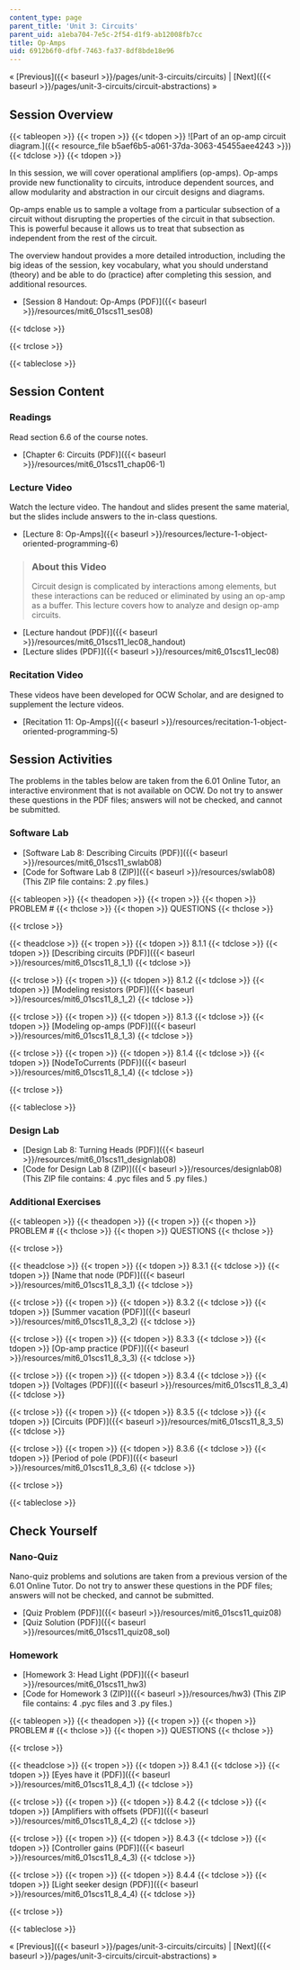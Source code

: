 ```yaml
---
content_type: page
parent_title: 'Unit 3: Circuits'
parent_uid: a1eba704-7e5c-2f54-d1f9-ab12008fb7cc
title: Op-Amps
uid: 6912b6f0-dfbf-7463-fa37-8df8bde18e96
---
```


« [Previous]({{< baseurl >}}/pages/unit-3-circuits/circuits) | [Next]({{< baseurl >}}/pages/unit-3-circuits/circuit-abstractions) »

Session Overview
----------------

{{< tableopen >}}
{{< tropen >}}
{{< tdopen >}}
![Part of an op-amp circuit diagram.]({{< resource_file b5aef6b5-a061-37da-3063-45455aee4243 >}})
{{< tdclose >}}
{{< tdopen >}}


In this session, we will cover operational amplifiers (op-amps). Op-amps provide new functionality to circuits, introduce dependent sources, and allow modularity and abstraction in our circuit designs and diagrams.

Op-amps enable us to sample a voltage from a particular subsection of a circuit without disrupting the properties of the circuit in that subsection. This is powerful because it allows us to treat that subsection as independent from the rest of the circuit.

The overview handout provides a more detailed introduction, including the big ideas of the session, key vocabulary, what you should understand (theory) and be able to do (practice) after completing this session, and additional resources.

*   [Session 8 Handout: Op-Amps (PDF)]({{< baseurl >}}/resources/mit6_01scs11_ses08)


{{< tdclose >}}

{{< trclose >}}

{{< tableclose >}}

Session Content
---------------

### Readings

Read section 6.6 of the course notes.

*   [Chapter 6: Circuits (PDF)]({{< baseurl >}}/resources/mit6_01scs11_chap06-1)

### Lecture Video

Watch the lecture video. The handout and slides present the same material, but the slides include answers to the in-class questions.

*   [Lecture 8: Op-Amps]({{< baseurl >}}/resources/lecture-1-object-oriented-programming-6)

> ### About this Video
> 
> Circuit design is complicated by interactions among elements, but these interactions can be reduced or eliminated by using an op-amp as a buffer. This lecture covers how to analyze and design op-amp circuits.

*   [Lecture handout (PDF)]({{< baseurl >}}/resources/mit6_01scs11_lec08_handout)
*   [Lecture slides (PDF)]({{< baseurl >}}/resources/mit6_01scs11_lec08)

### Recitation Video

These videos have been developed for OCW Scholar, and are designed to supplement the lecture videos.

*   [Recitation 11: Op-Amps]({{< baseurl >}}/resources/recitation-1-object-oriented-programming-5)

Session Activities
------------------

The problems in the tables below are taken from the 6.01 Online Tutor, an interactive environment that is not available on OCW. Do not try to answer these questions in the PDF files; answers will not be checked, and cannot be submitted.

### Software Lab

*   [Software Lab 8: Describing Circuits (PDF)]({{< baseurl >}}/resources/mit6_01scs11_swlab08)
*   [Code for Software Lab 8 (ZIP)]({{< baseurl >}}/resources/swlab08) (This ZIP file contains: 2 .py files.)

{{< tableopen >}}
{{< theadopen >}}
{{< tropen >}}
{{< thopen >}}
PROBLEM #
{{< thclose >}}
{{< thopen >}}
QUESTIONS
{{< thclose >}}

{{< trclose >}}

{{< theadclose >}}
{{< tropen >}}
{{< tdopen >}}
8.1.1
{{< tdclose >}}
{{< tdopen >}}
[Describing circuits (PDF)]({{< baseurl >}}/resources/mit6_01scs11_8_1_1)
{{< tdclose >}}

{{< trclose >}}
{{< tropen >}}
{{< tdopen >}}
8.1.2
{{< tdclose >}}
{{< tdopen >}}
[Modeling resistors (PDF)]({{< baseurl >}}/resources/mit6_01scs11_8_1_2)
{{< tdclose >}}

{{< trclose >}}
{{< tropen >}}
{{< tdopen >}}
8.1.3
{{< tdclose >}}
{{< tdopen >}}
[Modeling op-amps (PDF)]({{< baseurl >}}/resources/mit6_01scs11_8_1_3)
{{< tdclose >}}

{{< trclose >}}
{{< tropen >}}
{{< tdopen >}}
8.1.4
{{< tdclose >}}
{{< tdopen >}}
[NodeToCurrents (PDF)]({{< baseurl >}}/resources/mit6_01scs11_8_1_4)
{{< tdclose >}}

{{< trclose >}}

{{< tableclose >}}

### Design Lab

*   [Design Lab 8: Turning Heads (PDF)]({{< baseurl >}}/resources/mit6_01scs11_designlab08)
*   [Code for Design Lab 8 (ZIP)]({{< baseurl >}}/resources/designlab08) (This ZIP file contains: 4 .pyc files and 5 .py files.)

### Additional Exercises

{{< tableopen >}}
{{< theadopen >}}
{{< tropen >}}
{{< thopen >}}
PROBLEM #
{{< thclose >}}
{{< thopen >}}
QUESTIONS
{{< thclose >}}

{{< trclose >}}

{{< theadclose >}}
{{< tropen >}}
{{< tdopen >}}
8.3.1
{{< tdclose >}}
{{< tdopen >}}
[Name that node (PDF)]({{< baseurl >}}/resources/mit6_01scs11_8_3_1)
{{< tdclose >}}

{{< trclose >}}
{{< tropen >}}
{{< tdopen >}}
8.3.2
{{< tdclose >}}
{{< tdopen >}}
[Summer vacation (PDF)]({{< baseurl >}}/resources/mit6_01scs11_8_3_2)
{{< tdclose >}}

{{< trclose >}}
{{< tropen >}}
{{< tdopen >}}
8.3.3
{{< tdclose >}}
{{< tdopen >}}
[Op-amp practice (PDF)]({{< baseurl >}}/resources/mit6_01scs11_8_3_3)
{{< tdclose >}}

{{< trclose >}}
{{< tropen >}}
{{< tdopen >}}
8.3.4
{{< tdclose >}}
{{< tdopen >}}
[Voltages (PDF)]({{< baseurl >}}/resources/mit6_01scs11_8_3_4)
{{< tdclose >}}

{{< trclose >}}
{{< tropen >}}
{{< tdopen >}}
8.3.5
{{< tdclose >}}
{{< tdopen >}}
[Circuits (PDF)]({{< baseurl >}}/resources/mit6_01scs11_8_3_5)
{{< tdclose >}}

{{< trclose >}}
{{< tropen >}}
{{< tdopen >}}
8.3.6
{{< tdclose >}}
{{< tdopen >}}
[Period of pole (PDF)]({{< baseurl >}}/resources/mit6_01scs11_8_3_6)
{{< tdclose >}}

{{< trclose >}}

{{< tableclose >}}

Check Yourself
--------------

### Nano-Quiz

Nano-quiz problems and solutions are taken from a previous version of the 6.01 Online Tutor. Do not try to answer these questions in the PDF files; answers will not be checked, and cannot be submitted.

*   [Quiz Problem (PDF)]({{< baseurl >}}/resources/mit6_01scs11_quiz08)
*   [Quiz Solution (PDF)]({{< baseurl >}}/resources/mit6_01scs11_quiz08_sol)

### Homework

*   [Homework 3: Head Light (PDF)]({{< baseurl >}}/resources/mit6_01scs11_hw3)
*   [Code for Homework 3 (ZIP)]({{< baseurl >}}/resources/hw3) (This ZIP file contains: 4 .pyc files and 3 .py files.)

{{< tableopen >}}
{{< theadopen >}}
{{< tropen >}}
{{< thopen >}}
PROBLEM #
{{< thclose >}}
{{< thopen >}}
QUESTIONS
{{< thclose >}}

{{< trclose >}}

{{< theadclose >}}
{{< tropen >}}
{{< tdopen >}}
8.4.1
{{< tdclose >}}
{{< tdopen >}}
[Eyes have it (PDF)]({{< baseurl >}}/resources/mit6_01scs11_8_4_1)
{{< tdclose >}}

{{< trclose >}}
{{< tropen >}}
{{< tdopen >}}
8.4.2
{{< tdclose >}}
{{< tdopen >}}
[Amplifiers with offsets (PDF)]({{< baseurl >}}/resources/mit6_01scs11_8_4_2)
{{< tdclose >}}

{{< trclose >}}
{{< tropen >}}
{{< tdopen >}}
8.4.3
{{< tdclose >}}
{{< tdopen >}}
[Controller gains (PDF)]({{< baseurl >}}/resources/mit6_01scs11_8_4_3)
{{< tdclose >}}

{{< trclose >}}
{{< tropen >}}
{{< tdopen >}}
8.4.4
{{< tdclose >}}
{{< tdopen >}}
[Light seeker design (PDF)]({{< baseurl >}}/resources/mit6_01scs11_8_4_4)
{{< tdclose >}}

{{< trclose >}}

{{< tableclose >}}

« [Previous]({{< baseurl >}}/pages/unit-3-circuits/circuits) | [Next]({{< baseurl >}}/pages/unit-3-circuits/circuit-abstractions) »